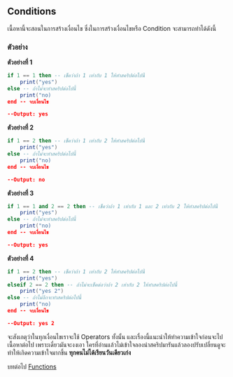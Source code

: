 ## Conditions
เนื้อหานี้จะสอนในการสร้างเงื่อนไข ซึ่งในการสร้างเงื่อนไขหรือ Condition จะสามารถทำได้ดังนี้
### ตัวอย่าง
**ตัวอย่างที่ 1**
```lua
if 1 == 1 then -- เช็คว่าถ้า 1 เท่ากับ 1 ให้ทำสคริปต่อไปนี้
    print("yes")
else -- ถ้าไม่จะทำสคริปต่อไปนี้
    print("no)
end -- จบเงื่อนไข

--Output: yes
```
**ตัวอย่างที่ 2**
```lua
if 1 == 2 then -- เช็คว่าถ้า 1 เท่ากับ 2 ให้ทำสคริปต่อไปนี้
    print("yes")
else -- ถ้าไม่จะทำสคริปต่อไปนี้
    print("no)
end -- จบเงื่อนไข

--Output: no
```
**ตัวอย่างที่ 3**
```lua
if 1 == 1 and 2 == 2 then -- เช็คว่าถ้า 1 เท่ากับ 1 และ 2 เท่ากับ 2 ให้ทำสคริปต่อไปนี้
    print("yes")
else -- ถ้าไม่จะทำสคริปต่อไปนี้
    print("no)
end -- จบเงื่อนไข

--Output: yes
```
**ตัวอย่างที่ 4**
```lua
if 1 == 2 then -- เช็คว่าถ้า 1 เท่ากับ 2 ให้ทำสคริปต่อไปนี้
    print("yes")
elseif 2 == 2 then -- ถ้าไม่จะเช็คต่อว่าถ้า 2 เท่ากับ 2 ให้ทำสคริปต่อไปนี้
    print("yes 2")
else -- ถ้าไม่อีกจะทำสคริปต่อไปนี้
    print("no)
end -- จบเงื่อนไข

--Output: yes 2
```

จะสังเกตุว่าในทุกเงื่อนไขเราจะใช้ Operators ทั้งนั้น และเรื่องนี้แนะนำให้ทำความเข้าใจก่อนจะไปเนื้อหาต่อไป เพราะเดี๋ยวมันจะงงเอา
ใครที่อ่านแล้วไม่เข้าใจลองนำสคริปมารันแล้วลองปรับเปลี่ยนดูจะทำให้เกิดความเข้าใจมากขึ้น **ทุกคนไม่ได้เรียนวันเดียวเก่ง**

บทต่อไป [Functions](https://github.com/xN3k0x/Lua-Docs/blob/main/1.7%20Functions.md)
